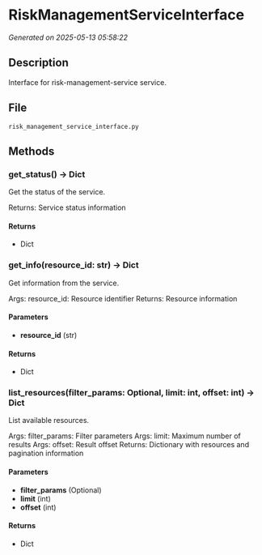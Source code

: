 # RiskManagementServiceInterface

*Generated on 2025-05-13 05:58:22*

## Description

Interface for risk-management-service service.

## File

`risk_management_service_interface.py`

## Methods

### get_status() -> Dict

Get the status of the service.

Returns:
    Service status information

#### Returns

- Dict

### get_info(resource_id: str) -> Dict

Get information from the service.

Args:
    resource_id: Resource identifier
Returns:
    Resource information

#### Parameters

- **resource_id** (str)

#### Returns

- Dict

### list_resources(filter_params: Optional, limit: int, offset: int) -> Dict

List available resources.

Args:
    filter_params: Filter parameters
Args:
    limit: Maximum number of results
Args:
    offset: Result offset
Returns:
    Dictionary with resources and pagination information

#### Parameters

- **filter_params** (Optional)
- **limit** (int)
- **offset** (int)

#### Returns

- Dict

